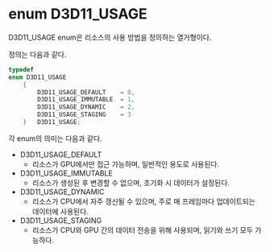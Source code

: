 # enum D3D11_USAGE 
D3D11_USAGE enum은 리소스의 사용 방법을 정의하는 열거형이다.

정의는 다음과 같다.
```cpp
typedef 
enum D3D11_USAGE
    {
        D3D11_USAGE_DEFAULT    = 0,
        D3D11_USAGE_IMMUTABLE  = 1,
        D3D11_USAGE_DYNAMIC    = 2,
        D3D11_USAGE_STAGING    = 3
    } 	D3D11_USAGE;
```
각 enum의 의미는 다음과 같다.

* D3D11_USAGE_DEFAULT
  * 리소스가 GPU에서만 접근 가능하며, 일반적인 용도로 사용된다.
* D3D11_USAGE_IMMUTABLE
  * 리소스가 생성된 후 변경할 수 없으며, 초기화 시 데이터가 설정된다.
* D3D11_USAGE_DYNAMIC
  * 리소스가 CPU에서 자주 갱신될 수 있으며, 주로 매 프레임마다 업데이트되는 데이터에 사용된다.
* D3D11_USAGE_STAGING
  * 리소스가 CPU와 GPU 간의 데이터 전송을 위해 사용되며, 읽기와 쓰기 모두 가능하다.